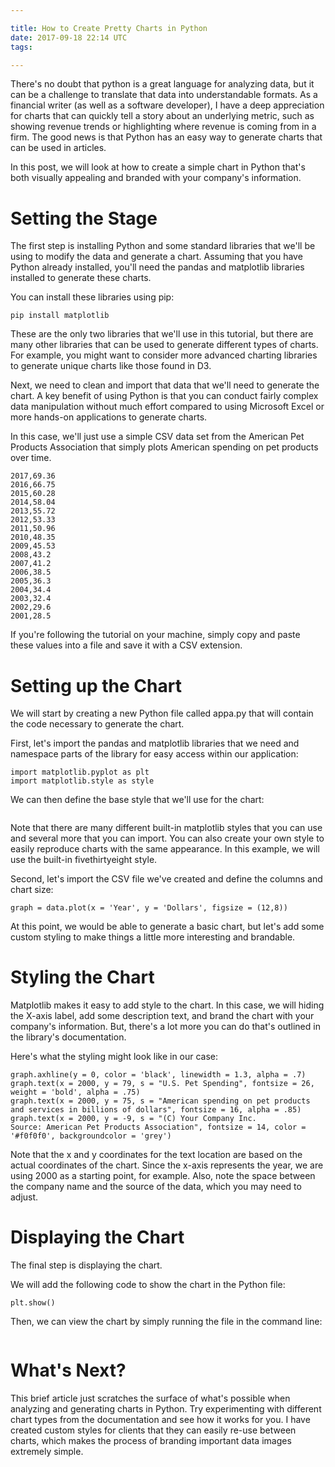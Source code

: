 ```yaml
---

title: How to Create Pretty Charts in Python
date: 2017-09-18 22:14 UTC
tags:

---
```


There's no doubt that python is a great language for analyzing data, but it can be a challenge to translate that data into understandable formats. As a financial writer (as well as a software developer), I have a deep appreciation for charts that can quickly tell a story about an underlying metric, such as showing revenue trends or highlighting where revenue is coming from in a firm. The good news is that Python has an easy way to generate charts that can be used in articles.

In this post, we will look at how to create a simple chart in Python that's both visually appealing and branded with your company's information.

# Setting the Stage

The first step is installing Python and some standard libraries that we'll be using to modify the data and generate a chart. Assuming that you have Python already installed, you'll need the pandas and matplotlib libraries installed to generate these charts.

You can install these libraries using pip:

```pip install pandas
pip install matplotlib
```

These are the only two libraries that we'll use in this tutorial, but there are many other libraries that can be used to generate different types of charts. For example, you might want to consider more advanced charting libraries to generate unique charts like those found in D3.

Next, we need to clean and import that data that we'll need to generate the chart. A key benefit of using Python is that you can conduct fairly complex data manipulation without much effort compared to using Microsoft Excel or more hands-on applications to generate charts.

In this case, we'll just use a simple CSV data set from the American Pet Products Association that simply plots American spending on pet products over time.

```Year,Dollars
2017,69.36
2016,66.75
2015,60.28
2014,58.04
2013,55.72
2012,53.33
2011,50.96
2010,48.35
2009,45.53
2008,43.2
2007,41.2
2006,38.5
2005,36.3
2004,34.4
2003,32.4
2002,29.6
2001,28.5
```

If you're following the tutorial on your machine, simply copy and paste these values into a file and save it with a CSV extension.

# Setting up the Chart

We will start by creating a new Python file called appa.py that will contain the code necessary to generate the chart.

First, let's import the pandas and matplotlib libraries that we need and namespace parts of the library for easy access within our application:

```import pandas
import matplotlib.pyplot as plt
import matplotlib.style as style
```

We can then define the base style that we'll use for the chart:

```style.use('fivethirtyeight')
```

Note that there are many different built-in matplotlib styles that you can use and several more that you can import. You can also create your own style to easily reproduce charts with the same appearance. In this example, we will use the built-in fivethirtyeight style.

Second, let's import the CSV file we've created and define the columns and chart size:

```data = pd.read_csv('data.csv')
graph = data.plot(x = 'Year', y = 'Dollars', figsize = (12,8))
```

At this point, we would be able to generate a basic chart, but let's add some custom styling to make things a little more interesting and brandable.

# Styling the Chart

Matplotlib makes it easy to add style to the chart. In this case, we will hiding the X-axis label, add some description text, and brand the chart with your company's information. But, there's a lot more you can do that's outlined in the library's documentation.

Here's what the styling might look like in our case:

```graph.xaxis.label.set_visible(False)
graph.axhline(y = 0, color = 'black', linewidth = 1.3, alpha = .7)
graph.text(x = 2000, y = 79, s = "U.S. Pet Spending", fontsize = 26, weight = 'bold', alpha = .75)
graph.text(x = 2000, y = 75, s = "American spending on pet products and services in billions of dollars", fontsize = 16, alpha = .85)
graph.text(x = 2000, y = -9, s = "(C) Your Company Inc.                                                                                    Source: American Pet Products Association", fontsize = 14, color = '#f0f0f0', backgroundcolor = 'grey')
```

Note that the x and y coordinates for the text location are based on the actual coordinates of the chart. Since the x-axis represents the year, we are using 2000 as a starting point, for example. Also, note the space between the company name and the source of the data, which you may need to adjust.

# Displaying the Chart

The final step is displaying the chart.

We will add the following code to show the chart in the Python file:

```plt.gca().invert_xaxis()
plt.show()
```

Then, we can view the chart by simply running the file in the command line:

```python appa.py
```

# What's Next?

This brief article just scratches the surface of what's possible when analyzing and generating charts in Python. Try experimenting with different chart types from the documentation and see how it works for you. I have created custom styles for clients that they can easily re-use between charts, which makes the process of branding important data images extremely simple.
